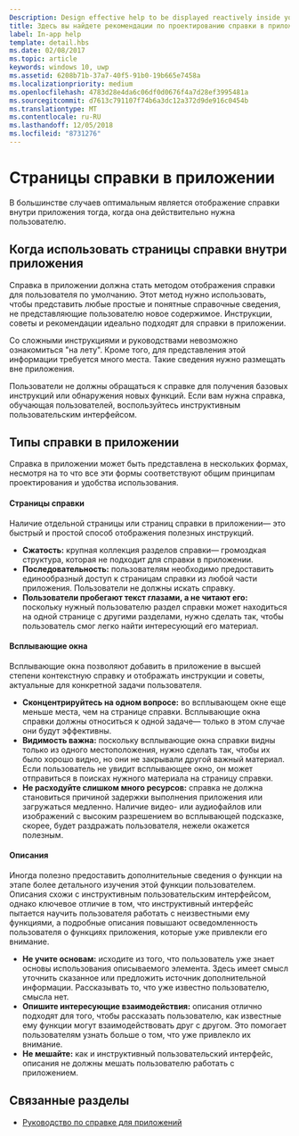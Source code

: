 ```yaml
---
Description: Design effective help to be displayed reactively inside your app.
title: Здесь вы найдете рекомендации по проектированию справки в приложении.
label: In-app help
template: detail.hbs
ms.date: 02/08/2017
ms.topic: article
keywords: windows 10, uwp
ms.assetid: 6208b71b-37a7-40f5-91b0-19b665e7458a
ms.localizationpriority: medium
ms.openlocfilehash: 4783d28e4da6c06df0d0676f4a7d28ef3995481a
ms.sourcegitcommit: d7613c791107f74b6a3dc12a372d9de916c0454b
ms.translationtype: MT
ms.contentlocale: ru-RU
ms.lasthandoff: 12/05/2018
ms.locfileid: "8731276"
---
```

# <a name="in-app-help-pages"></a>Страницы справки в приложении

В большинстве случаев оптимальным является отображение справки внутри приложения тогда, когда она действительно нужна пользователю.

## <a name="when-to-use-in-app-help-pages"></a>Когда использовать страницы справки внутри приложения

Справка в приложении должна стать методом отображения справки для пользователя по умолчанию. Этот метод нужно использовать, чтобы представить любые простые и понятные справочные сведения, не представляющие пользователю новое содержимое. Инструкции, советы и рекомендации идеально подходят для справки в приложении.

Со сложными инструкциями и руководствами невозможно ознакомиться "на лету". Кроме того, для представления этой информации требуется много места. Такие сведения нужно размещать вне приложения.

Пользователи не должны обращаться к справке для получения базовых инструкций или обнаружения новых функций. Если вам нужна справка, обучающая пользователей, воспользуйтесь инструктивным пользовательским интерфейсом.

## <a name="types-of-in-app-help"></a>Типы справки в приложении

Справка в приложении может быть представлена в нескольких формах, несмотря на то что все эти формы соответствуют общим принципам проектирования и удобства использования.

#### <a name="help-pages"></a>Страницы справки

Наличие отдельной страницы или страниц справки в приложении— это быстрый и простой способ отображения полезных инструкций.

-   **Сжатость:** крупная коллекция разделов справки— громоздкая структура, которая не подходит для справки в приложении.
-   **Последовательность:** пользователям необходимо предоставить единообразный доступ к страницам справки из любой части приложения. Пользователи не должны искать справку.
-   **Пользователи пробегают текст глазами, а не читают его:** поскольку нужный пользователю раздел справки может находиться на одной странице с другими разделами, нужно сделать так, чтобы пользователь смог легко найти интересующий его материал.


#### <a name="popups"></a>Всплывающие окна

Всплывающие окна позволяют добавить в приложение в высшей степени контекстную справку и отображать инструкции и советы, актуальные для конкретной задачи пользователя.

-   **Сконцентрируйтесь на одном вопросе:** во всплывающем окне еще меньше места, чем на странице справки. Всплывающие окна справки должны относиться к одной задаче— только в этом случае они будут эффективны.
-   **Видимость важна:** поскольку всплывающие окна справки видны только из одного местоположения, нужно сделать так, чтобы их было хорошо видно, но они не закрывали другой важный материал. Если пользователь не увидит всплывающее окно, он может отправиться в поисках нужного материала на страницу справки.
-   **Не расходуйте слишком много ресурсов:** справка не должна становиться причиной задержки выполнения приложения или загружаться медленно. Наличие видео- или аудиофайлов или изображений с высоким разрешением во всплывающей подсказке, скорее, будет раздражать пользователя, нежели окажется полезным.

#### <a name="descriptions"></a>Описания

Иногда полезно предоставить дополнительные сведения о функции на этапе более детального изучения этой функции пользователем. Описания схожи с инструктивным пользовательским интерфейсом, однако ключевое отличие в том, что инструктивный интерфейс пытается научить пользователя работать с неизвестными ему функциями, а подробные описания повышают осведомленность пользователя о функциях приложения, которые уже привлекли его внимание.

-   **Не учите основам:** исходите из того, что пользователь уже знает основы использования описываемого элемента. Здесь имеет смысл уточнить сказанное или предложить источник дополнительной информации. Рассказывать то, что уже известно пользователю, смысла нет.
-   **Опишите интересующие взаимодействия:** описания отлично подходят для того, чтобы рассказать пользователю, как известные ему функции могут взаимодействовать друг с другом. Это помогает пользователям узнать больше о том, что уже привлекло их внимание.
-   **Не мешайте:** как и инструктивный пользовательский интерфейс, описания не должны мешать пользователю работать с приложением.

## <a name="related-articles"></a>Связанные разделы

* [Руководство по справке для приложений](guidelines-for-app-help.md)
